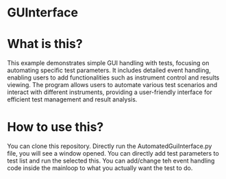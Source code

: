 # GUInterface


# What is this?
This example demonstrates simple GUI handling with tests, focusing on automating specific test parameters. 
It includes detailed event handling, enabling users to add functionalities such as instrument control and results viewing. 
The program allows users to automate various test scenarios and interact with different instruments, providing a user-friendly interface for efficient test management and result analysis.


# How to use this?
You can clone this repository. 
Directly run the AutomatedGuiInterface.py file, you will see a window opened. 
You can directly add test parameters to test list and run the selected this. 
You can add/change teh event handling code inside the mainloop to what you actually want the test to do. 





